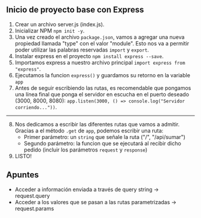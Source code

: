 ## Inicio de proyecto base con Express

1. Crear un archivo server.js (index.js).
2. Inicializar NPM `npm init -y`.
3. Una vez creado el archivo `package.json`, vamos a agregar una nueva propiedad llamada "type" con el valor "module". Esto nos va a permitir poder utilizar las palabras reservadas `import` y `export`.
4. Instalar express en el proyecto `npm install express --save`.
5. Importamos express a nuestro archivo principal `import express from "express"`.
6. Ejecutamos la funcion `express()` y guardamos su retorno en la variable `app`
7. Antes de seguir escribiendo las rutas, es recomendable que pongamos una línea final que ponga el servidor en escucha en el puerto deseado (3000, 8000, 8080): `app.listen(3000, () => console.log("Servidor corriendo..."))`.

---

8. Nos dedicamos a escribir las diferentes rutas que vamos a admitir. Gracias a el método `.get` de `app`, podemos escribir una ruta:
   - Primer parámetro: un `string` que señale la ruta ("/", "/api/sumar")
   - Segundo parámetro: la funcion que se ejecutará al recibir dicho pedido (incluir los parámetros `request` y `response`)
9. LISTO!

## Apuntes

- Acceder a información enviada a través de query string -> request.query
- Acceder a los valores que se pasan a las rutas parametrizadas -> request.params
